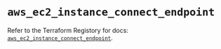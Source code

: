 # `aws_ec2_instance_connect_endpoint`

Refer to the Terraform Registory for docs: [`aws_ec2_instance_connect_endpoint`](https://registry.terraform.io/providers/hashicorp/aws/5.6.1/docs/resources/ec2_instance_connect_endpoint).
